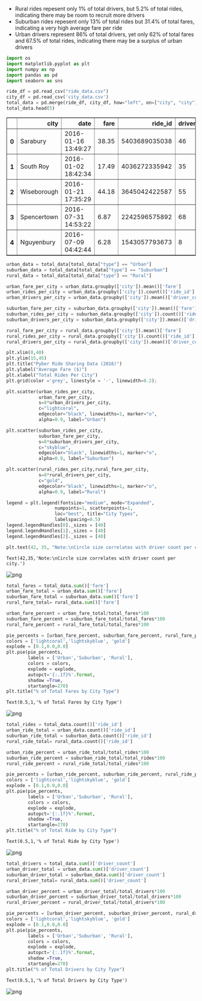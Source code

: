 
- Rural rides repesent only 1% of total drivers, but 5.2% of total rides, indicating there may be room to recruit more drivers
- Suburban rides repesent only 13% of total rides but 31.4% of total fares, indicating a very high average fare per ride
- Urban drivers represent 86% of total drivers, yet only 62% of total fares and 67.5% of total rides, indicating there may be a surplus of urban drivers


```python
import os 
import matplotlib.pyplot as plt
import numpy as np
import pandas as pd
import seaborn as sns

```


```python
ride_df = pd.read_csv("ride_data.csv")
city_df = pd.read_csv('city_data.csv')
total_data = pd.merge(ride_df, city_df, how="left", on=["city", "city"])
total_data.head(5)
```




<div>
<style scoped>
    .dataframe tbody tr th:only-of-type {
        vertical-align: middle;
    }

    .dataframe tbody tr th {
        vertical-align: top;
    }

    .dataframe thead th {
        text-align: right;
    }
</style>
<table border="1" class="dataframe">
  <thead>
    <tr style="text-align: right;">
      <th></th>
      <th>city</th>
      <th>date</th>
      <th>fare</th>
      <th>ride_id</th>
      <th>driver_count</th>
      <th>type</th>
    </tr>
  </thead>
  <tbody>
    <tr>
      <th>0</th>
      <td>Sarabury</td>
      <td>2016-01-16 13:49:27</td>
      <td>38.35</td>
      <td>5403689035038</td>
      <td>46</td>
      <td>Urban</td>
    </tr>
    <tr>
      <th>1</th>
      <td>South Roy</td>
      <td>2016-01-02 18:42:34</td>
      <td>17.49</td>
      <td>4036272335942</td>
      <td>35</td>
      <td>Urban</td>
    </tr>
    <tr>
      <th>2</th>
      <td>Wiseborough</td>
      <td>2016-01-21 17:35:29</td>
      <td>44.18</td>
      <td>3645042422587</td>
      <td>55</td>
      <td>Urban</td>
    </tr>
    <tr>
      <th>3</th>
      <td>Spencertown</td>
      <td>2016-07-31 14:53:22</td>
      <td>6.87</td>
      <td>2242596575892</td>
      <td>68</td>
      <td>Urban</td>
    </tr>
    <tr>
      <th>4</th>
      <td>Nguyenbury</td>
      <td>2016-07-09 04:42:44</td>
      <td>6.28</td>
      <td>1543057793673</td>
      <td>8</td>
      <td>Urban</td>
    </tr>
  </tbody>
</table>
</div>




```python
urban_data = total_data[total_data["type"] == "Urban"]
suburban_data = total_data[total_data["type"] == "Suburban"]
rural_data = total_data[total_data["type"] == "Rural"]

urban_fare_per_city = urban_data.groupby(['city']).mean()['fare']
urban_rides_per_city = urban_data.groupby(['city']).count()['ride_id']
urban_drivers_per_city = urban_data.groupby(['city']).mean()['driver_count']

suburban_fare_per_city = suburban_data.groupby(['city']).mean()['fare']
suburban_rides_per_city = suburban_data.groupby(['city']).count()['ride_id']
suburban_drivers_per_city = suburban_data.groupby(['city']).mean()['driver_count']

rural_fare_per_city = rural_data.groupby(['city']).mean()['fare']
rural_rides_per_city = rural_data.groupby(['city']).count()['ride_id']
rural_drivers_per_city = rural_data.groupby(['city']).mean()['driver_count']

plt.xlim(0,40)
plt.ylim(15,45)
plt.title("Pyber Ride Sharing Data (2016)")
plt.ylabel("Average Fare ($)")
plt.xlabel("Total Rides Per City")
plt.grid(color ='grey', linestyle = '-', linewidth=0.2);

plt.scatter(urban_rides_per_city,
            urban_fare_per_city,
            s=8*urban_drivers_per_city, 
            c="lightcoral", 
            edgecolor="black", linewidths=1, marker="o", 
            alpha=0.9, label="Urban")

plt.scatter(suburban_rides_per_city,
            suburban_fare_per_city,
            s=8*suburban_drivers_per_city, 
            c="skyblue", 
            edgecolor="black", linewidths=1, marker="o", 
            alpha=0.9, label="Suburban")

plt.scatter(rural_rides_per_city,rural_fare_per_city,
            s=8*rural_drivers_per_city, 
            c="gold", 
            edgecolor="black", linewidths=1, marker="o", 
            alpha=0.9, label="Rural")

legend = plt.legend(fontsize="medium", mode="Expanded", 
                  numpoints=1, scatterpoints=1, 
                  loc="best", title="City Types", 
                  labelspacing=0.5)
legend.legendHandles[0]._sizes = [40]
legend.legendHandles[1]._sizes = [40]
legend.legendHandles[2]._sizes = [40]

plt.text(42, 35, "Note:\nCircle size correlates with driver count per city.")

```




    Text(42,35,'Note:\nCircle size correlates with driver count per city.')




![png](output_3_1.png)



```python
total_fares = total_data.sum()['fare']
urban_fare_total = urban_data.sum()['fare']
suburban_fare_total = suburban_data.sum()['fare']
rural_fare_total= rural_data.sum()['fare']

urban_fare_percent = urban_fare_total/total_fares*100
suburban_fare_percent = suburban_fare_total/total_fares*100
rural_fare_percent = rural_fare_total/total_fares*100

pie_percents = [urban_fare_percent, suburban_fare_percent, rural_fare_percent]
colors = ['lightcoral','lightskyblue', 'gold']
explode = [0.1,0.0,0.0]
plt.pie(pie_percents,
        labels = ['Urban','Suburban', 'Rural'],
        colors = colors,
        explode = explode,
        autopct='{:.1f}%'.format,
        shadow =True,
        startangle=270)
plt.title("% of Total Fares by City Type")

```




    Text(0.5,1,'% of Total Fares by City Type')




![png](output_4_1.png)



```python
total_rides = total_data.count()['ride_id']
urban_ride_total = urban_data.count()['ride_id']
suburban_ride_total = suburban_data.count()['ride_id']
rural_ride_total= rural_data.count()['ride_id']

urban_ride_percent = urban_ride_total/total_rides*100
suburban_ride_percent = suburban_ride_total/total_rides*100
rural_ride_percent = rural_ride_total/total_rides*100

pie_percents = [urban_ride_percent, suburban_ride_percent, rural_ride_percent]
colors = ['lightcoral','lightskyblue', 'gold']
explode = [0.1,0.0,0.0]
plt.pie(pie_percents,
        labels = ['Urban','Suburban', 'Rural'],
        colors = colors,
        explode = explode,
        autopct='{:.1f}%'.format,
        shadow =True,
        startangle=270)
plt.title("% of Total Ride by City Type")

```




    Text(0.5,1,'% of Total Ride by City Type')




![png](output_5_1.png)



```python
total_drivers = total_data.sum()['driver_count']
urban_driver_total = urban_data.sum()['driver_count']
suburban_driver_total = suburban_data.sum()['driver_count']
rural_driver_total= rural_data.sum()['driver_count']

urban_driver_percent = urban_driver_total/total_drivers*100
suburban_driver_percent = suburban_driver_total/total_drivers*100
rural_driver_percent = rural_driver_total/total_drivers*100

pie_percents = [urban_driver_percent, suburban_driver_percent, rural_driver_percent]
colors = ['lightcoral','lightskyblue', 'gold']
explode = [0.1,0.0,0.0]
plt.pie(pie_percents,
        labels = ['Urban','Suburban', 'Rural'],
        colors = colors,
        explode = explode,
        autopct='{:.1f}%'.format,
        shadow =True,
        startangle=270)
plt.title("% of Total Drivers by City Type")


```




    Text(0.5,1,'% of Total Drivers by City Type')




![png](output_6_1.png)


